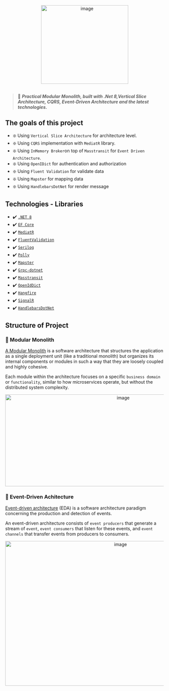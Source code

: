 <div align="center">
  <img width="277" height="249" alt="image" src="https://github.com/user-attachments/assets/aeb1531e-7966-4e2d-be63-fc96f90afe5e" />
</div>
<br>

>🤖 ***Practical Modular Monolith, built with .Net 8,Vertical Slice Architecture, CQRS, Event-Driven Architecture and the latest technologies.***

## The goals of this project
- ❇️ Using `Vertical Slice Architecture` for architecture level.
- ❇️ Using `CQRS` implementation with `MediatR` library.
- ❇️ Using `InMemory Broker`on top of `Masstransit` for `Event Driven Architecture`.
- ❇️ Using `OpenIDict` for authentication and authorization
- ❇️ Using `Fluent Validation` for validate data
- ❇️ Using `Mapster` for mapping data
- ❇️ Using `HandlebarsDotNet` for render message

## Technologies - Libraries
- ✔️ [`.NET 8`](https://github.com/dotnet/aspnetcore)
- ✔️ [`EF Core`]()
- ✔️ [`MediatR`]()
- ✔️ [`FluentValidation`]()
- ✔️ [`Serilog`]()
- ✔️ [`Polly`]()
- ✔️ [`Mapster`]()
- ✔️ [`Grpc-dotnet`]()
- ✔️ [`Masstransit`]()
- ✔️ [`OpenIdDict`]()
- ✔️ [`Hangfire`]()
- ✔️ [`SignalR`]()
- ✔️ [`HandlebarsDotNet`]()

## Structure of Project
### 🧱 Modular Monolith

[A Modular Monolith]() is a software architecture that structures the application as a single deployment unit (like a traditional monolith) but organizes its internal components or modules in such a way that they are loosely coupled and highly cohesive.<br>

Each module within the architecture focuses on a specific `business domain` or `functionality`, similar to how microservices operate, but without the distributed system complexity.

<div align="center"> 
  <img width="734" height="291" alt="image" src="https://github.com/user-attachments/assets/f3ffad49-6fe6-4e4a-b148-4e1e7d39e8fc" />
</div>

### 🚀 Event-Driven Achitecture

[Event-driven architecture](https://learn.microsoft.com/en-us/azure/architecture/guide/architecture-styles/event-driven) (EDA) is a software architecture paradigm concerning the production and detection of events.<br>

An event-driven architecture consists of `event producers` that generate a stream of `event`, `event consumers` that listen for these events, and `event channels` that transfer events from producers to consumers.

<div align="center">
  <img width="717" height="458" alt="image" src="https://github.com/user-attachments/assets/5e177781-0243-4e1a-8f20-055679bf6392" />
</div>
